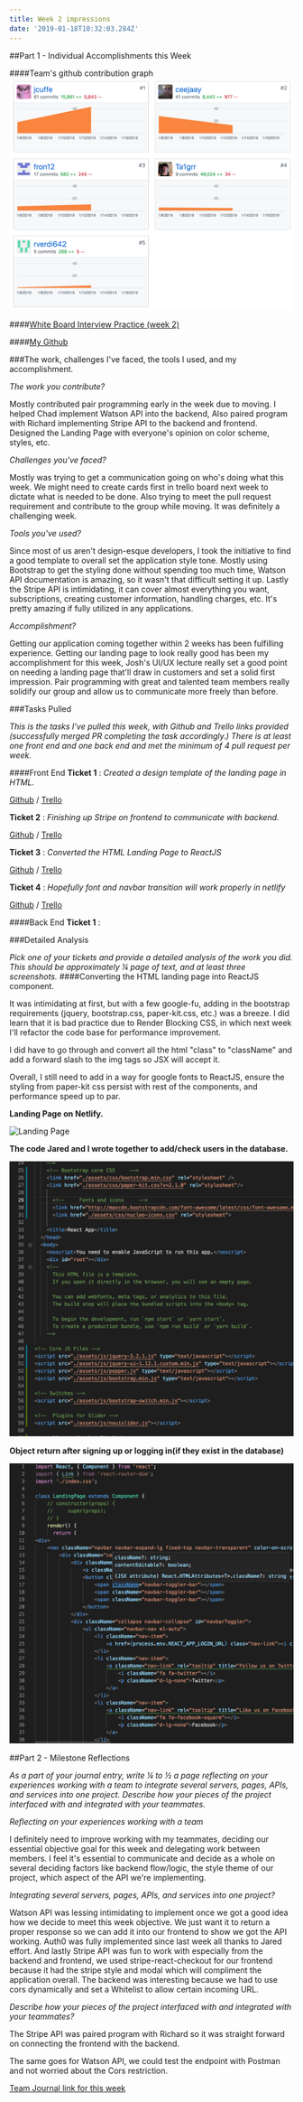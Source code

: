 ```yaml
---
title: Week 2 impressions
date: '2019-01-18T10:32:03.284Z'
---
```


##Part 1 - Individual Accomplishments this Week

####Team's github contribution graph
![Team Github Contribution](./group-contribute.png)

####[White Board Interview Practice (week 2)](https://youtu.be/KjjIowizVMg)

####[My Github](https://github.com/Ta1grr)

###The work, challenges I've faced, the tools I used, and my accomplishment.

_The work you contribute?_

Mostly contributed pair programming early in the week due to moving. I helped Chad implement Watson API into the backend, Also paired program with Richard implementing Stripe API to the backend and frontend. Designed the Landing Page with everyone's opinion on color scheme, styles, etc.

_Challenges you've faced?_

Mostly was trying to get a communication going on who's doing what this week. We might need to create cards first in trello board next week to dictate what is needed to be done. Also trying to meet the pull request requirement and contribute to the group while moving. It was definitely a challenging week.

_Tools you've used?_

Since most of us aren't design-esque developers, I took the initiative to find a good template to overall set the application style tone. Mostly using Bootstrap to get the styling done without spending too much time, Watson API documentation is amazing, so it wasn't that difficult setting it up. Lastly the Stripe API is intimidating, it can cover almost everything you want, subscriptions, creating customer information, handling charges, etc. It's pretty amazing if fully utilized in any applications.

_Accomplishment?_

Getting our application coming together within 2 weeks has been fulfilling experience. Getting our landing page to look really good has been my accomplishment for this week, Josh's UI/UX lecture really set a good point on needing a landing page that'll draw in customers and set a solid first impression. Pair programming with great and talented team members really solidify our group and allow us to communicate more freely than before.

###Tasks Pulled

_This is the tasks I've pulled this week, with Github and Trello links provided (successfully merged PR completing the task accordingly.) There is at least one front end and one back end and met the minimum of 4 pull request per week._

####Front End
**Ticket 1** :
_Created a design template of the landing page in HTML._

[Github](https://github.com/Lambda-School-Labs/dont-send-that-email/pull/40) / [Trello](https://trello.com/c/Q2fn2caG/61-template-design-for-landing-pagehtml-and-rest-of-application)

**Ticket 2** :
_Finishing up Stripe on frontend to communicate with backend._

[Github](https://github.com/Lambda-School-Labs/dont-send-that-email/pull/45) / [Trello](https://trello.com/c/FvF0bzBC/55-stripe-front-and-backend-for-dste)

**Ticket 3** :
_Converted the HTML Landing Page to ReactJS_

[Github](https://github.com/Lambda-School-Labs/dont-send-that-email/pull/54) / [Trello](https://trello.com/c/byDDmoEz/62-converting-landing-page-to-reactjs-component)

**Ticket 4** :
_Hopefully font and navbar transition will work properly in netlify_

[Github](https://github.com/Lambda-School-Labs/dont-send-that-email/pull/57) / [Trello](#)

####Back End
**Ticket 1** :
<!-- _None_

[Github](#) / [Trello](#) -->

###Detailed Analysis

_Pick one of your tickets and provide a detailed analysis of the work you did.  This should be approximately ¼ page of text, and at least three screenshots._
####Converting the HTML landing page into ReactJS component.

It was intimidating at first, but with a few google-fu, adding in the bootstrap requirements (jquery, bootstrap.css, paper-kit.css, etc.) was a breeze. I did learn that it is bad practice due to Render Blocking CSS, in which next week I'll refactor the code base for performance improvement.

I did have to go through and convert all the html "class" to "className" and add a forward slash to the img tags so JSX will accept it.

Overall, I still need to add in a way for google fonts to ReactJS, ensure the styling from paper-kit css persist with rest of the components, and performance speed up to par.

**Landing Page on Netlify.**

![Landing Page](./netlify-landing-page.png)

**The code Jared and I wrote together to add/check users in the database.**

![Index html CDN](./indexhtml-cdn.png)

**Object return after signing up or logging in(if they exist in the database)**

![Landing Page Component](./landing-page-component.png)

##Part 2 - Milestone Reflections

_As a part of your journal entry, write ¼ to ½ a page reflecting on your experiences working with a team to integrate several servers, pages, APIs, and services into one project. Describe how your pieces of the project interfaced with and integrated with your teammates._

_Reflecting on your experiences working with a team_

I definitely need to improve working with my teammates, deciding our essential objective goal for this week and delegating work between members. I feel it's essential to communicate and decide as a whole on several deciding factors like backend flow/logic, the style theme of our project, which aspect of the API we're implementing.

_Integrating several servers, pages, APIs, and services into one project?_

Watson API was lessing intimidating to implement once we got a good idea how we decide to meet this week objective. We just want it to return a proper response so we can add it into our frontend to show we got the API working. Auth0 was fully implemented since last week all thanks to Jared effort. And lastly Stripe API was fun to work with especially from the backend and frontend, we used stripe-react-checkout for our frontend because it had the stripe style and modal which will compliment the application overall. The backend was interesting because we had to use cors dynamically and set a Whitelist to allow certain incoming URL.

_Describe how your pieces of the project interfaced with and integrated with your teammates?_

The Stripe API was paired program with Richard so it was straight forward on connecting the frontend with the backend.

The same goes for Watson API, we could test the endpoint with Postman and not worried about the Cors restriction.

[Team Journal link for this week](https://learn.lambdaschool.com/labs/sprint/recumtvkqrfgmx228)
